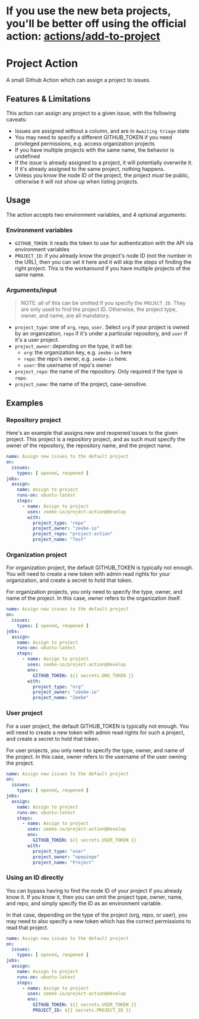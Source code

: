 # If you use the new beta projects, you'll be better off using the official action: [actions/add-to-project](https://github.com/actions/add-to-project)

# Project Action

A small Github Action which can assign a project to issues.

## Features & Limitations

This action can assign any project to a given issue, with the following caveats:

- Issues are assigned without a column, and are in `Awaiting triage` state
- You may need to specify a different GITHUB_TOKEN if you need privileged permissions, e.g. access organization projects
- If you have multiple projects with the same name, the behavior is undefined
- If the issue is already assigned to a project, it will potentially overwrite it. If it's already assigned to the same project, nothing happens.
- Unless you know the node ID of the project, the project _must_ be public, otherwise it will not show up when listing projects.

## Usage

The action accepts two environment variables, and 4 optional arguments:

### Environment variables

- `GITHUB_TOKEN`: it reads the token to use for authentication with the API via environment variables
- `PROJECT_ID`: if you already know the project's node ID (not the number in the URL), then you can set it here and it will skip the steps of finding the right project. This is the workaround if you have multiple projects of the same name.

### Arguments/input

> NOTE: all of this can be omitted if you specify the `PROJECT_ID`. They are only used to find the project ID. Otherwise, the project type, owner, and name, are all mandatory.

- `project_type`: one of `org`, `repo`, `user`. Select `org` if your project is owned by an organization, `repo` if it's under a particular repository, and `user` if it's a user project.
- `project_owner`: depending on the type, it will be: 
    - `org`: the organization key, e.g. `zeebe-io` here
    - `repo`: the repo's owner, e.g. `zeebe-io` here.
    - `user`: the username of repo's owner
- `project_repo`: the name of the repository. Only required if the type is `repo`.
- `project_name`: the name of the project, case-sensitive.

## Examples

### Repository project

Here's an example that assigns new and reopened issues to the given project. This project is a repository project, and as such must specify the owner of the repository, the repository name, and the project name.

```yaml
name: Assign new issues to the default project
on:
  issues:
    types: [ opened, reopened ]
jobs:
  assign:
    name: Assign to project
    runs-on: ubuntu-latest
    steps:
      - name: Assign to project
        uses: zeebe-io/project-action@develop
        with:
          project_type: "repo"
          project_owner: "zeebe-io"
          project_repo: "project-action"
          project_name: "Test"
```

### Organization project

For organization project, the default GITHUB_TOKEN is typically not enough. You will need to create a new token with admin read rights for your organization, and create a secret to hold that token.

For organization projects, you only need to specify the type, owner, and name of the project. In this case, owner refers to the organization itself.

```yaml
name: Assign new issues to the default project
on:
  issues:
    types: [ opened, reopened ]
jobs:
  assign:
    name: Assign to project
    runs-on: ubuntu-latest
    steps:
      - name: Assign to project
        uses: zeebe-io/project-action@develop
        env:
          GITHUB_TOKEN: ${{ secrets.ORG_TOKEN }}
        with:
          project_type: "org"
          project_owner: "zeebe-io"
          project_name: "Zeebe"
```

### User project

For a user project, the default GITHUB_TOKEN is typically not enough. You will need to create a new token with admin read rights for such a project, and create a secret to hold that token.

For user projects, you only need to specify the type, owner, and name of the project. In this case, owner refers to the username of the user owning the project.

```yaml
name: Assign new issues to the default project
on:
  issues:
    types: [ opened, reopened ]
jobs:
  assign:
    name: Assign to project
    runs-on: ubuntu-latest
    steps:
      - name: Assign to project
        uses: zeebe-io/project-action@develop
        env:
          GITHUB_TOKEN: ${{ secrets.USER_TOKEN }}
        with:
          project_type: "user"
          project_owner: "npepinpe"
          project_name: "Project"
```

### Using an ID directly

You can bypass having to find the node ID of your project if you already know it. If you know it, then you can omit the project type, owner, name, and repo, and simply specify the ID as an environment variable.

In that case, depending on the type of the project (org, repo, or user), you may need to also specify a new token which has the correct permissions to read that project.

```yaml
name: Assign new issues to the default project
on:
  issues:
    types: [ opened, reopened ]
jobs:
  assign:
    name: Assign to project
    runs-on: ubuntu-latest
    steps:
      - name: Assign to project
        uses: zeebe-io/project-action@develop
        env:
          GITHUB_TOKEN: ${{ secrets.USER_TOKEN }}
          PROJECT_ID: ${{ secrets.PROJECT_ID }}
```
